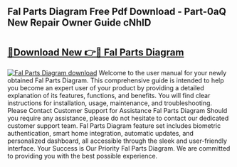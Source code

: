 ## Fal Parts Diagram Free Pdf Download - Part-0aQ New Repair Owner Guide cNhID

# <h2><a href="http://dfm85ze.blite.top/?on=Fal+Parts+Diagram">🔗Download New 👉🔴 Fal Parts Diagram</a></h2>

[![Fal Parts Diagram download](https://i.imgur.com/lujVjoI.png)](http://dfm85ze.blite.top/?on=Fal+Parts+Diagram)
Welcome to the user manual for your newly obtained Fal Parts Diagram. This comprehensive guide is intended to help you become an expert user of your product by providing a detailed explanation of its features, functions, and benefits. You will find clear instructions for installation, usage, maintenance, and troubleshooting. Please Contact Customer Support for Assistance Fal Parts Diagram Should you require any assistance, please do not hesitate to contact our dedicated customer support team. Fal Parts Diagram feature set includes biometric authentication, smart home integration, automatic updates, and personalized dashboard, all accessible through the sleek and user-friendly interface. Your Success is Our Priority Fal Parts Diagram. We are committed to providing you with the best possible experience.
